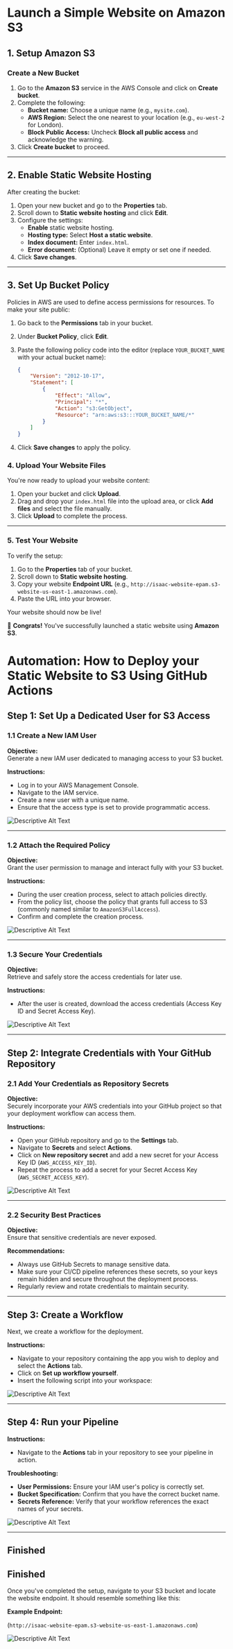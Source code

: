 # Launch a Simple Website on Amazon S3

## 1. Setup Amazon S3

### Create a New Bucket

1. Go to the **Amazon S3** service in the AWS Console and click on **Create bucket**.
2. Complete the following:
   - **Bucket name:** Choose a unique name (e.g., `mysite.com`).
   - **AWS Region:** Select the one nearest to your location (e.g., `eu-west-2` for London).
   - **Block Public Access:** Uncheck **Block all public access** and acknowledge the warning.
3. Click **Create bucket** to proceed.

---

## 2. Enable Static Website Hosting

After creating the bucket:

1. Open your new bucket and go to the **Properties** tab.
2. Scroll down to **Static website hosting** and click **Edit**.
3. Configure the settings:
   - **Enable** static website hosting.
   - **Hosting type:** Select **Host a static website**.
   - **Index document:** Enter `index.html`.
   - **Error document:** (Optional) Leave it empty or set one if needed.
4. Click **Save changes**.

---

## 3. Set Up Bucket Policy

Policies in AWS are used to define access permissions for resources. To make your site public:

1. Go back to the **Permissions** tab in your bucket.
2. Under **Bucket Policy**, click **Edit**.
3. Paste the following policy code into the editor (replace `YOUR_BUCKET_NAME` with your actual bucket name):

    ```json
    {
        "Version": "2012-10-17",
        "Statement": [
            {
                "Effect": "Allow",
                "Principal": "*",
                "Action": "s3:GetObject",
                "Resource": "arn:aws:s3:::YOUR_BUCKET_NAME/*"
            }
        ]
    }
    ```

4. Click **Save changes** to apply the policy.

### 4. Upload Your Website Files

You're now ready to upload your website content:

1. Open your bucket and click **Upload**.
2. Drag and drop your `index.html` file into the upload area, or click **Add files** and select the file manually.
3. Click **Upload** to complete the process.

---

### 5. Test Your Website

To verify the setup:

1. Go to the **Properties** tab of your bucket.
2. Scroll down to **Static website hosting**.
3. Copy your website **Endpoint URL** (e.g., `http://isaac-website-epam.s3-website-us-east-1.amazonaws.com`).
4. Paste the URL into your browser.

Your website should now be live!

🎉 **Congrats!** You've successfully launched a static website using **Amazon S3**.


# Automation: How to Deploy your Static Website to S3 Using GitHub Actions

## Step 1: Set Up a Dedicated User for S3 Access

### 1.1 Create a New IAM User
**Objective:**  
Generate a new IAM user dedicated to managing access to your S3 bucket.

**Instructions:**
- Log in to your AWS Management Console.
- Navigate to the IAM service.
- Create a new user with a unique name.
- Ensure that the access type is set to provide programmatic access.

![Descriptive Alt Text](./screenshots/Setp1.png)

---

### 1.2 Attach the Required Policy
**Objective:**  
Grant the user permission to manage and interact fully with your S3 bucket.

**Instructions:**
- During the user creation process, select to attach policies directly.
- From the policy list, choose the policy that grants full access to S3 (commonly named similar to `AmazonS3FullAccess`).
- Confirm and complete the creation process.

![Descriptive Alt Text](./screenshots/Step2.png)

---

### 1.3 Secure Your Credentials
**Objective:**  
Retrieve and safely store the access credentials for later use.

**Instructions:**
- After the user is created, download the access credentials (Access Key ID and Secret Access Key).

![Descriptive Alt Text](./screenshots/Step3.png)

---

## Step 2: Integrate Credentials with Your GitHub Repository

### 2.1 Add Your Credentials as Repository Secrets
**Objective:**  
Securely incorporate your AWS credentials into your GitHub project so that your deployment workflow can access them.

**Instructions:**
- Open your GitHub repository and go to the **Settings** tab.
- Navigate to **Secrets** and select **Actions**.
- Click on **New repository secret** and add a new secret for your Access Key ID (`AWS_ACCESS_KEY_ID`).
- Repeat the process to add a secret for your Secret Access Key (`AWS_SECRET_ACCESS_KEY`).

![Descriptive Alt Text](./screenshots/Step4.png)

---

### 2.2 Security Best Practices
**Objective:**  
Ensure that sensitive credentials are never exposed.

**Recommendations:**
- Always use GitHub Secrets to manage sensitive data.
- Make sure your CI/CD pipeline references these secrets, so your keys remain hidden and secure throughout the deployment process.
- Regularly review and rotate credentials to maintain security.

---

## Step 3: Create a Workflow

Next, we create a workflow for the deployment.

**Instructions:**

- Navigate to your repository containing the app you wish to deploy and select the **Actions** tab.
- Click on **Set up workflow yourself**.
- Insert the following script into your workspace:

![Descriptive Alt Text](./screenshots/Step5.png)

---

## Step 4: Run your Pipeline

**Instructions:**
- Navigate to the **Actions** tab in your repository to see your pipeline in action.

**Troubleshooting:**
- **User Permissions:** Ensure your IAM user's policy is correctly set.
- **Bucket Specification:** Confirm that you have the correct bucket name.
- **Secrets Reference:** Verify that your workflow references the exact names of your secrets.

![Descriptive Alt Text](./screenshots/Step6.png)

---

## Finished

## Finished

Once you've completed the setup, navigate to your S3 bucket and locate the website endpoint. It should resemble something like this:

**Example Endpoint:**

(`http://isaac-website-epam.s3-website-us-east-1.amazonaws.com`)

![Descriptive Alt Text](./screenshots/Step7.png)